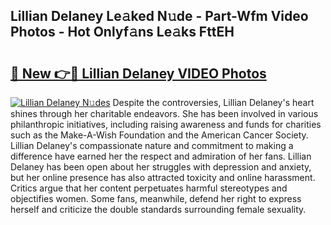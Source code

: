 ## Lillian Delaney Le𝚊ked N𝚞de - Part-Wfm Video Photos - Hot Onlyf𝚊ns Le𝚊ks FttEH

# <h2><a href="http://ab88108.deff.icu/?id=Lillian+Delaney">🔗 New 👉🔴 Lillian Delaney VIDEO Photos</a></h2>

[![Lillian Delaney N𝚞des](https://i.imgur.com/rIISA9y.gif)](http://ab88108.deff.icu/?id=Lillian+Delaney)
Despite the controversies, Lillian Delaney's heart shines through her charitable endeavors. She has been involved in various philanthropic initiatives, including raising awareness and funds for charities such as the Make-A-Wish Foundation and the American Cancer Society. Lillian Delaney's compassionate nature and commitment to making a difference have earned her the respect and admiration of her fans. Lillian Delaney has been open about her struggles with depression and anxiety, but her online presence has also attracted toxicity and online harassment. Critics argue that her content perpetuates harmful stereotypes and objectifies women. Some fans, meanwhile, defend her right to express herself and criticize the double standards surrounding female sexuality.

